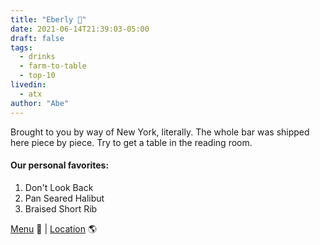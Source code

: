 ```yaml
---
title: "Eberly 🥃"
date: 2021-06-14T21:39:03-05:00
draft: false
tags:
  - drinks
  - farm-to-table
  - top-10
livedin:
  - atx
author: "Abe"
---
```


Brought to you by way of New York, literally. The whole bar was shipped here piece by piece. Try to get a table in the reading room.

#### Our personal favorites:

1. Don't Look Back
2. Pan Seared Halibut
3. Braised Short Rib

[Menu](https://eberlyaustin.com/dinner) 📖  |  [Location](https://goo.gl/maps/3zDXmssPZX9GxQLBA) 🌎
